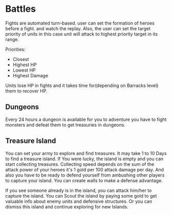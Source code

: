 # Battles

Fights are automated turn-based. user can set the formation of heroes before a fight. and watch the replay. Also, the user can set the target priority of units in this case unit will attack to highest priority target in its range.

Priorities:

* Closest
* Highest HP
* Lowest HP
* Highest Damage

Units lose HP in fights and it takes time for(depending on Barracks level) them to recover HP.

## Dungeons

Every 24 hours a dungeon is available for you to adventure you have to fight monsters and defeat them to get treasuries in dungeons.

## Treasure Island

You can set your army to explore and find treasures. It may take 1 to 10 Days to find a treasure island. If You were lucky, the island is empty and you can start collecting treasures. Collecting speed depends on the sum of the attack power of your heroes it's 1 gold per 100 attack damage per day. And also you have to be ready to defend yourself from ambushing other players to capture your island. You can create walls to make a defense advantage.

If you see someone already is in the island, you can attack him/her to capture the island. You can Scout the island by paying some gold to get valuable info about enemy units and defensive structures. Or you can dismiss this island and continue exploring for new Islands.
